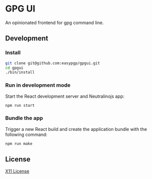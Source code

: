 # GPG UI

An opinionated frontend for gpg command line.

## Development

### Install

```bash
git clone git@github.com:easypgp/gpgui.git
cd gpgui
./bin/install
```

### Run in development mode

Start the React development server and Neutralinojs app:

```bash
npm run start
```

### Bundle the app

Trigger a new React build and create the application bundle with the following command:

```bash
npm run make
```

## License

[X11 License](https://spdx.org/licenses/X11.html)
